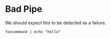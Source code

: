 <!--
setup:
  local: {}
-->

# Bad Pipe

We should expect this to be detected as a failure.

```bash|{type:'command'}
foocommand | echo "hello"
```
